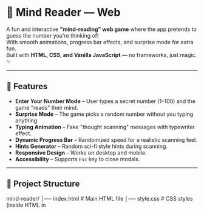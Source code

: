 # 🧠 Mind Reader — Web

A fun and interactive **"mind-reading" web game** where the app pretends to guess the number you're thinking of!  
With smooth animations, progress bar effects, and surprise mode for extra fun.  
Built with **HTML, CSS, and Vanilla JavaScript** — no frameworks, just magic. ✨

---

## 🎯 Features
- **Enter Your Number Mode** – User types a secret number (1–100) and the game "reads" their mind.
- **Surprise Mode** – The game picks a random number without you typing anything.
- **Typing Animation** – Fake "thought scanning" messages with typewriter effect.
- **Dynamic Progress Bar** – Randomized speed for a realistic scanning feel.
- **Hints Generator** – Random sci-fi style hints during scanning.
- **Responsive Design** – Works on desktop and mobile.
- **Accessibility** – Supports `Esc` key to close modals.

---

## 📂 Project Structure

mind-reader/ │── index.html   # Main HTML file │── style.css    # CSS styles (inside HTML in <style>) │── script.js    # JavaScript logic (inside HTML in <script>)

---

## 🚀 How to Run
1. **Download or Clone** this repository:
   ```bash
   git clone https://github.com/yourusername/mind-reader-web.git

2. Open the index.html file in any modern web browser.


3. Play and enjoy the mind-reading illusion! 😎




---

🎮 How to Play

1. Think of a number between 1 and 100.


2. Type your number in the input box and click "Read My Mind".


3. Watch as the progress bar fills up with mysterious "brainwave" messages.


4. See the final result — your number revealed!
(Shh, it’s just reading what you typed 😉)



OR
Click "Surprise Mode" to let the app pick a random number and pretend it guessed it.


---

🖼️ Screenshot


(Add your own screenshot here)


---

🛠️ Technologies Used

HTML5 – Structure

CSS3 – Styling & animations

JavaScript (ES6) – Game logic & effects



---

📜 License

This project is licensed under the MIT License – feel free to modify and share.


---

❤️ Credits

Made with love by Mohit ❤
